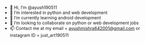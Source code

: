 - 👋 Hi, I’m @ayush190511
- 👀 I’m interested in python and web development
- 🌱 I’m currently learning android development
- 💞️ I’m looking to collaborate on python or web development jobs
- 📫 Contact me at my email = ayushmishra642001@gmail.com or instagram ID = just_art190511

<!---
ayush190511/ayush190511 is a ✨ special ✨ repository because its `README.md` (this file) appears on your GitHub profile.
You can click the Preview link to take a look at your changes.
--->
